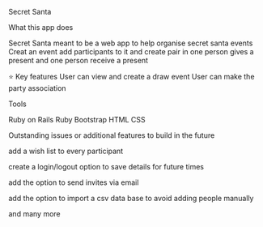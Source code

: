 Secret Santa


What this app does

Secret Santa meant to be a web app to help organise secret santa events
Creat an event add participants to it and create pair in one person gives a present and one person receive a present

⭐ Key features
User can view and create a draw event
User can make the party association

Tools

Ruby on Rails
Ruby
Bootstrap
HTML
CSS


Outstanding issues or additional features to build in the future

add a wish list to every participant 


create a login/logout option to save details for future  times 


add the option to send invites via email 


add the option to import a csv data base to avoid adding people manually 


and many more 
